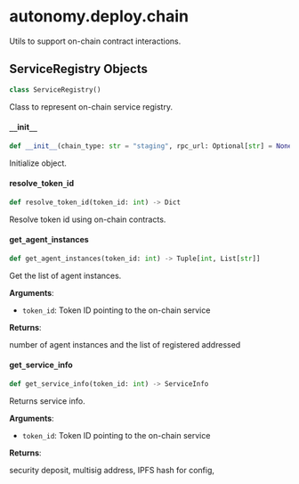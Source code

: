 <a id="autonomy.deploy.chain"></a>

# autonomy.deploy.chain

Utils to support on-chain contract interactions.

<a id="autonomy.deploy.chain.ServiceRegistry"></a>

## ServiceRegistry Objects

```python
class ServiceRegistry()
```

Class to represent on-chain service registry.

<a id="autonomy.deploy.chain.ServiceRegistry.__init__"></a>

#### `__`init`__`

```python
def __init__(chain_type: str = "staging", rpc_url: Optional[str] = None, service_contract_address: Optional[str] = None) -> None
```

Initialize object.

<a id="autonomy.deploy.chain.ServiceRegistry.resolve_token_id"></a>

#### resolve`_`token`_`id

```python
def resolve_token_id(token_id: int) -> Dict
```

Resolve token id using on-chain contracts.

<a id="autonomy.deploy.chain.ServiceRegistry.get_agent_instances"></a>

#### get`_`agent`_`instances

```python
def get_agent_instances(token_id: int) -> Tuple[int, List[str]]
```

Get the list of agent instances.

**Arguments**:

- `token_id`: Token ID pointing to the on-chain service

**Returns**:

number of agent instances and the list of registered addressed

<a id="autonomy.deploy.chain.ServiceRegistry.get_service_info"></a>

#### get`_`service`_`info

```python
def get_service_info(token_id: int) -> ServiceInfo
```

Returns service info.

**Arguments**:

- `token_id`: Token ID pointing to the on-chain service

**Returns**:

security deposit, multisig address, IPFS hash for config,

